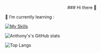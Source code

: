 <p align='center'>
### Hi there 👋 



🌱 I’m currently learning : 

[![My Skills](https://skillicons.dev/icons?i=js,html,css,nodejs,jest,git,express,sequelize,sqlite,py,raspberrypi,react,redux,aws,postgres,docker,linux,postman&perline=6)](https://skillicons.dev)




<!--
**AnthonyFebles/AnthonyFebles** is a ✨ _special_ ✨ repository because its `README.md` (this file) appears on your GitHub profile.

Here are some ideas to get you started:

- 🔭 I’m currently working on ...
- 🌱 I’m currently learning ...
- 👯 I’m looking to collaborate on ...
- 🤔 I’m looking for help with ...
- 💬 Ask me about ...
- 📫 How to reach me: ...
- 😄 Pronouns: ...
- ⚡ Fun fact: ...
-->

![Anthony's's GitHub stats](https://github-readme-stats-rosy-one-89.vercel.app/api?username=AnthonyFebles&show_icons=true&theme=tokyonight&card_width=500&include_all_commits=true&rank_icon=githu)

![Top Langs](https://github-readme-stats-rosy-one-89.vercel.app/api/top-langs/?username=AnthonyFebles&layout=compact&theme=dark&card_width=500)

</p>
